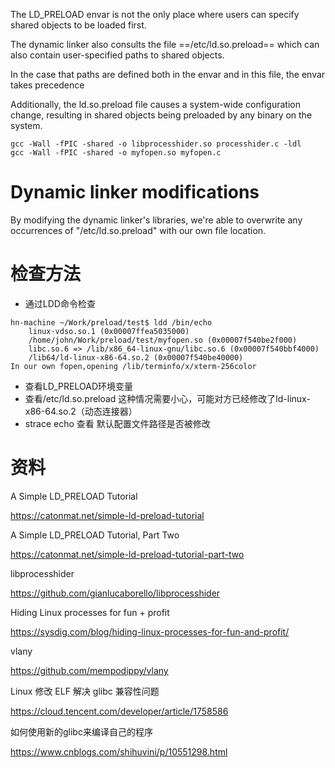 The LD_PRELOAD envar is not the only place where users can specify shared objects to be loaded first.

The dynamic linker also consults the file ==/etc/ld.so.preload== which can also contain user-specified paths to shared objects.

In the case that paths are defined both in the envar and in this file, the envar takes precedence

 Additionally, the ld.so.preload file causes a system-wide configuration change, resulting in shared objects being preloaded by any binary on the system.

 ```
 gcc -Wall -fPIC -shared -o libprocesshider.so processhider.c -ldl
 gcc -Wall -fPIC -shared -o myfopen.so myfopen.c
 ```

# Dynamic linker modifications

By modifying the dynamic linker's libraries, we're able to overwrite any occurrences of "/etc/ld.so.preload" with our own file location.

# 检查方法

- 通过LDD命令检查

```
hn-machine ~/Work/preload/test$ ldd /bin/echo                                                                                                                                                                                         
	linux-vdso.so.1 (0x00007ffea5035000)
	/home/john/Work/preload/test/myfopen.so (0x00007f540be2f000)
	libc.so.6 => /lib/x86_64-linux-gnu/libc.so.6 (0x00007f540bbf4000)
	/lib64/ld-linux-x86-64.so.2 (0x00007f540be40000)
In our own fopen,opening /lib/terminfo/x/xterm-256color
```

- 查看LD_PRELOAD环境变量
- 查看/etc/ld.so.preload
这种情况需要小心，可能对方已经修改了ld-linux-x86-64.so.2（动态连接器）
- strace echo 查看 默认配置文件路径是否被修改


# 资料

A Simple LD_PRELOAD Tutorial

https://catonmat.net/simple-ld-preload-tutorial

A Simple LD_PRELOAD Tutorial, Part Two

https://catonmat.net/simple-ld-preload-tutorial-part-two

libprocesshider

https://github.com/gianlucaborello/libprocesshider

Hiding Linux processes for fun + profit

https://sysdig.com/blog/hiding-linux-processes-for-fun-and-profit/

vlany

https://github.com/mempodippy/vlany

Linux 修改 ELF 解决 glibc 兼容性问题

https://cloud.tencent.com/developer/article/1758586

如何使用新的glibc来编译自己的程序

https://www.cnblogs.com/shihuvini/p/10551298.html